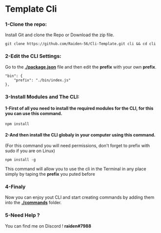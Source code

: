 # Template Cli

### 1-Clone the repo:

Install Git and clone the Repo or Download the zip file.

```
git clone https://github.com/Raiden-56/Cli-Template.git cli && cd cli
```

### 2-Edit the CLI Settings:

Go to the **[./package.json](package.json)** file and then edit the **prefix** with your own **prefix**.

```
"bin": {
    "prefix": "./bin/index.js"
},
```

### 3-Install Modules and The CLI:

#### 1-First of all you need to install the required modules for the CLI, for this you can use this command.

```
npm install
```

#### 2-And then install the CLI globaly in your computer using this command.

(For this command you will need permissions, don't forget to prefix with sudo if you are on Linux)

```
npm install -g
```

This command will allow you to use the cli in the Terminal in any place simply by taping the **prefix** you puted before

### 4-Finaly

Now you can enjoy yout CLI and start creating commands by adding them into the **[./commands](commands)** folder.

### 5-Need Help ?

You can find me on Discord !
**raiden#7988**
